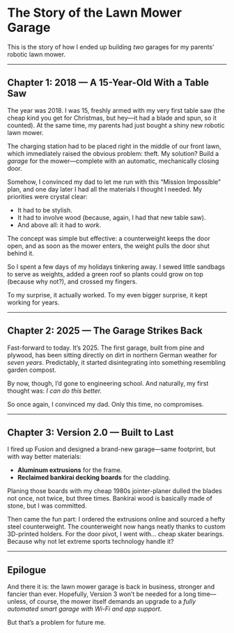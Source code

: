 # The Story of the Lawn Mower Garage  

This is the story of how I ended up building *two* garages for my parents’ robotic lawn mower.  

---

## Chapter 1: 2018 — A 15-Year-Old With a Table Saw  

The year was 2018. I was 15, freshly armed with my very first table saw (the cheap kind you get for Christmas, but hey—it had a blade and spun, so it counted). At the same time, my parents had just bought a shiny new robotic lawn mower.  

The charging station had to be placed right in the middle of our front lawn, which immediately raised the obvious problem: theft. My solution? Build a *garage* for the mower—complete with an automatic, mechanically closing door.  

Somehow, I convinced my dad to let me run with this “Mission Impossible” plan, and one day later I had all the materials I thought I needed. My priorities were crystal clear:  
- It had to be stylish.  
- It had to involve wood (because, again, I had that new table saw).  
- And above all: it had to *work*.  

The concept was simple but effective: a counterweight keeps the door open, and as soon as the mower enters, the weight pulls the door shut behind it.  

So I spent a few days of my holidays tinkering away. I sewed little sandbags to serve as weights, added a green roof so plants could grow on top (because why not?), and crossed my fingers.  

To my surprise, it actually worked. To my even bigger surprise, it kept working for years.  

---

## Chapter 2: 2025 — The Garage Strikes Back  

Fast-forward to today. It’s 2025. The first garage, built from pine and plywood, has been sitting directly on dirt in northern German weather for *seven years*. Predictably, it started disintegrating into something resembling garden compost.  

By now, though, I’d gone to engineering school. And naturally, my first thought was: *I can do this better.*  

So once again, I convinced my dad. Only this time, no compromises.  

---

## Chapter 3: Version 2.0 — Built to Last  

I fired up Fusion and designed a brand-new garage—same footprint, but with way better materials:  
- **Aluminum extrusions** for the frame.  
- **Reclaimed bankirai decking boards** for the cladding.  

Planing those boards with my cheap 1980s jointer-planer dulled the blades not once, not twice, but three times. Bankirai wood is basically made of stone, but I was committed.  

Then came the fun part: I ordered the extrusions online and sourced a hefty steel counterweight. The counterweight now hangs neatly thanks to custom 3D-printed holders. For the door pivot, I went with… cheap skater bearings. Because why not let extreme sports technology handle it?  

---

## Epilogue  

And there it is: the lawn mower garage is back in business, stronger and fancier than ever. Hopefully, Version 3 won’t be needed for a long time—unless, of course, the mower itself demands an upgrade to a *fully automated smart garage with Wi-Fi and app support*.  

But that’s a problem for future me.  
